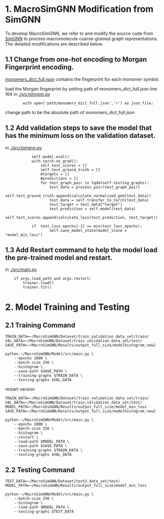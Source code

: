 # 1. MacroSimGNN Modification from SimGNN
To develop MacroSimGNN, we refer to and modify the source code from [SimGNN](https://github.com/benedekrozemberczki/SimGNN) to process macromolecule coarse-grained graph representations. The detailed modifications are described below.

## 1.1 Change from one-hot encoding to Morgan Fingerprint encoding.
[monomers_dict_full.json](./monomers_dict_full.json) contains the fingerprint for each monomer symbol.

load the Morgan fingerprint by setting path of monomers_dict_full.json
line 164 in [./src/simgnn.py](./src/simgnn.py)
```
        with open('path/monomers_dict_full.json','r') as json_file:
```
change path to be the absolute path of monomers_dict_full.json

## 1.2 Add validation steps to save the model that has the minimum loss on the validation dataset.

in [./src/simgnn.py](./src/simgnn.py)
```
            self.model.eval()
            with torch.no_grad():
                self.test_scores = []
                self.test_ground_truth = []
                #targets = []
                #predictions = []
                for test_graph_pair in tqdm(self.testing_graphs):
                    test_data = process_pair(test_graph_pair)
                    self.test_ground_truth.append(calculate_normalized_ged(test_data))
                    test_data = self.transfer_to_torch(test_data)
                    test_target = test_data["target"]
                    test_prediction = self.model(test_data)
                    self.test_scores.append(calculate_loss(test_prediction, test_target))

            if  test_loss_epochs[-1] == min(test_loss_epochs):
                    self.save_model_state(model_state = "model_min_loss")
```

## 1.3 Add Restart command to help the model load the pre-trained model and restart.
in [./src/main.py](./src/main.py)
```
    if args.load_path and args.restart:
        trainer.load()
        trainer.fit()
```



# 2. Model Training and Testing

## 2.1 Training Command
```
TRAIN_DATA=~/MacroSimGNN/Dataset/train_validation_data_set/train/
VAL_DATA=~/MacroSimGNN/Dataset/train_validation_data_set/test/
SAVE_PATH=~/MacroSimGNN/Results/output_full_size/modelhistogram_new2

python ~/MacroSimGNN/Model/src/main.py \
    --epochs 1000 \
    --batch-size 256 \
    --histogram \
    --save-path $SAVE_PATH \
    --training-graphs $TRAIN_DATA \
    --testing-graphs $VAL_DATA

```

restart version
```
TRAIN_DATA=~/MacroSimGNN/Dataset/train_validation_data_set/train/
VAL_DATA=~/MacroSimGNN/Dataset/train_validation_data_set/test/
MODEL_PATH=~/MacroSimGNN/Results/output_full_size/model_min_loss
SAVE_PATH=~/MacroSimGNN/Results/output_full_size/modelhistogram_new2

python ~/MacroSimGNN/Model/src/main.py \
    --epochs 1000 \
    --batch-size 256 \
    --histogram \
    --restart \
    --load-path $MODEL_PATH \
    --save-path $SAVE_PATH \
    --training-graphs $TRAIN_DATA \
    --testing-graphs $VAL_DATA

```


## 2.2 Testing Command
```
TEST_DATA=~/MacroSimGNN/Dataset/test2_data_set/test/
MODEL_PATH=~/MacroSimGNN/Results/output_full_size/model_min_loss

python ~/MacroSimGNN/Model/src/main.py \
    --batch-size 256 \
    --histogram \
    --load-path $MODEL_PATH \
    --testing-graphs $TEST_DATA

```
